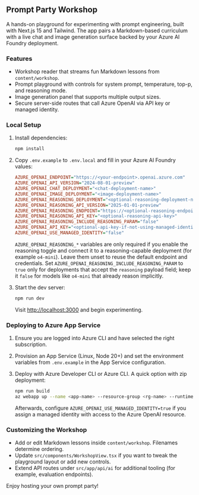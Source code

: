 ## Prompt Party Workshop

A hands-on playground for experimenting with prompt engineering, built with Next.js 15 and Tailwind. The app pairs a Markdown-based curriculum with a live chat and image generation surface backed by your Azure AI Foundry deployment.

### Features

- Workshop reader that streams fun Markdown lessons from `content/workshop`.
- Prompt playground with controls for system prompt, temperature, top-p, and reasoning mode.
- Image generation panel that supports multiple output sizes.
- Secure server-side routes that call Azure OpenAI via API key or managed identity.

### Local Setup

1. Install dependencies:

	```bash
	npm install
	```

2. Copy `.env.example` to `.env.local` and fill in your Azure AI Foundry values:

	```ini
	AZURE_OPENAI_ENDPOINT="https://<your-endpoint>.openai.azure.com"
	AZURE_OPENAI_API_VERSION="2024-08-01-preview"
	AZURE_OPENAI_CHAT_DEPLOYMENT="<chat-deployment-name>"
	AZURE_OPENAI_IMAGE_DEPLOYMENT="<image-deployment-name>"
	AZURE_OPENAI_REASONING_DEPLOYMENT="<optional-reasoning-deployment-name>"
	AZURE_OPENAI_REASONING_API_VERSION="2025-01-01-preview"
	AZURE_OPENAI_REASONING_ENDPOINT="https://<optional-reasoning-endpoint>.openai.azure.com"
	AZURE_OPENAI_REASONING_API_KEY="<optional-reasoning-api-key>"
	AZURE_OPENAI_REASONING_INCLUDE_REASONING_PARAM="false"
	AZURE_OPENAI_API_KEY="<optional-api-key-if-not-using-managed-identity>"
	AZURE_OPENAI_USE_MANAGED_IDENTITY="false"
	```

	`AZURE_OPENAI_REASONING_*` variables are only required if you enable the reasoning toggle and connect it to a reasoning-capable deployment (for example `o4-mini`). Leave them unset to reuse the default endpoint and credentials. Set `AZURE_OPENAI_REASONING_INCLUDE_REASONING_PARAM` to `true` only for deployments that accept the `reasoning` payload field; keep it `false` for models like `o4-mini` that already reason implicitly.

3. Start the dev server:

	```bash
	npm run dev
	```

	Visit [http://localhost:3000](http://localhost:3000) and begin experimenting.

### Deploying to Azure App Service

1. Ensure you are logged into Azure CLI and have selected the right subscription.
2. Provision an App Service (Linux, Node 20+) and set the environment variables from `.env.example` in the App Service configuration.
3. Deploy with Azure Developer CLI or Azure CLI. A quick option with zip deployment:

	```bash
	npm run build
	az webapp up --name <app-name> --resource-group <rg-name> --runtime "NODE|20-lts" --plan <app-service-plan>
	```

	Afterwards, configure `AZURE_OPENAI_USE_MANAGED_IDENTITY=true` if you assign a managed identity with access to the Azure OpenAI resource.

### Customizing the Workshop

- Add or edit Markdown lessons inside `content/workshop`. Filenames determine ordering.
- Update `src/components/WorkshopView.tsx` if you want to tweak the playground layout or add new controls.
- Extend API routes under `src/app/api/ai` for additional tooling (for example, evaluation endpoints).

Enjoy hosting your own prompt party!
